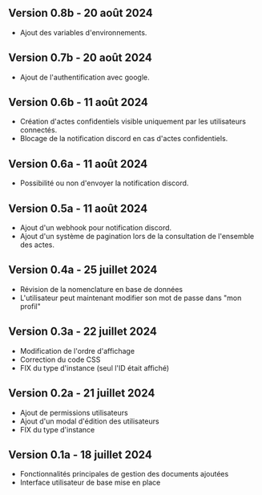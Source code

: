 ## Version 0.8b - 20 août 2024
- Ajout des variables d'environnements.

## Version 0.7b - 20 août 2024
- Ajout de l'authentification avec google.

## Version 0.6b - 11 août 2024
- Création d'actes confidentiels visible uniquement par les utilisateurs connectés.
- Blocage de la notification discord en cas d'actes confidentiels. 

## Version 0.6a - 11 août 2024
- Possibilité ou non d'envoyer la notification discord.

## Version 0.5a - 11 août 2024
- Ajout d'un webhook pour notification discord.
- Ajout d'un système de pagination lors de la consultation de l'ensemble des actes.

## Version 0.4a - 25 juillet 2024
- Révision de la nomenclature en base de données
- L'utilisateur peut maintenant modifier son mot de passe dans "mon profil"

## Version 0.3a - 22 juillet 2024
- Modification de l'ordre d'affichage
- Correction du code CSS
- FIX du type d'instance (seul l'ID était affiché)

## Version 0.2a - 21 juillet 2024
- Ajout de permissions utilisateurs
- Ajout d'un modal d'édition des utilisateurs
- FIX du type d'instance

## Version 0.1a - 18 juillet 2024
- Fonctionnalités principales de gestion des documents ajoutées
- Interface utilisateur de base mise en place
